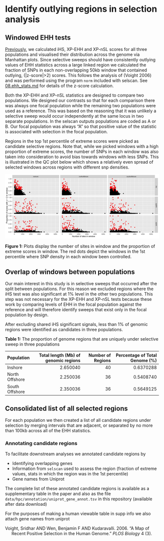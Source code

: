 Identify outlying regions in selection analysis
================

## Windowed EHH tests

[Previously](08.ehh_stats.md), we calculated iHS, XP-EHH and XP-nSL
scores for all three populations and visualised their distribution
across the genome via Manhattan plots. Since selective sweeps should
have consistently outlying values of EHH statistics across a large
linked region we calculated the fraction of SNPs in each non-overlapping
50kb window that contained outlying, (\|z-score\|&gt;2) scores. This
follows the analysis of (Voight 2006) and was performed using the
program `norm` included with selscan. See
[08.ehh\_stats.md](08.ehh_stats.md) for details of the z-score
calculation.

Both the XP-EHH and XP-nSL statistics are designed to compare two
populations. We designed our contrasts so that for each comparison there
was always one focal population while the remaining two populations were
used as a reference. This was based on the reasoning that it was
unlikely a selective sweep would occur independently at the same locus
in two separate populations. In the selscan outputs populations are
coded as A or B. Our focal population was always “A” so that positive
value of the statistic is associated with selection in the focal
population.

Regions in the top 1st percentile of extreme scores were picked as
candidate selective regions. Note that, while we picked windows with a
high proportion of extreme scores, the number of SNPs in each window was
also taken into consideration to avoid bias towards windows with less
SNPs. This is illustrated in the QC plot below which shows a relatively
even spread of selected windows across regions with different snp
densities.

<img src="10.identify_selective_genomic_windows_files/figure-gfm/unnamed-chunk-1-1.png" width="1152" />

**Figure 1:** Plots display the number of sites in window and the
proportion of extreme scores in window. The red dots depict the windows
in the 1st percentile where SNP density in each window been controlled.

## Overlap of windows between populations

Our main interest in this study is in selective sweeps that occurred
after the split between populations. For this reason we excluded regions
where the iHS test was also significant at 1% level in the other two
populations. This step was not necessary for the XP-EHH and XP-nSL tests
because these work by comparing levels of EHH in the focal population
against the reference and will therefore identify sweeps that exist only
in the focal population by design.

After excluding shared iHS significant signals, less than 1% of genomic
regions were identified as candidates in three populations.

**Table 1:** The proportion of genome regions that are uniquely under
selective sweep in three populations

| Population     | Total length (Mb) of genomic regions | Number of Regions | Percentage of Total Genome (%) |
|:---------------|-------------------------------------:|------------------:|-------------------------------:|
| Inshore        |                             2.650040 |                40 |                      0.6370288 |
| North Offshore |                             2.250036 |                36 |                      0.5408740 |
| South Offshore |                             2.350036 |                36 |                      0.5649125 |

## Consolidated list of all selected regions

For each population we then created a list of all candidate regions
under selection by merging intervals that are adjacent, or separated by
no more than 100kb across all of the EHH statistics.

### Annotating candidate regions

To facilitate downstream analyses we annotated candidate regions by

-   Identifying overlapping genes
-   Information from `selscan` used to assess the region (fraction of
    extreme values, stats in which the region was in the 1st percentile)
-   Gene names from Uniprot

The complete list of these annotated candidate regions is available as a
supplementary table in the paper and also as the file
`data/hpc/annotation/uniprot_gene_annot.tsv` in this repository
(available after data download)

For the purposes of making a human viewable table in supp info we also
attach gene names from uniprot

<div id="refs" class="references csl-bib-body hanging-indent">

<div id="ref-Voight2006" class="csl-entry">

Voight, Sridhar AND Wen, Benjamin F AND Kudaravalli. 2006. “A Map of
Recent Positive Selection in the Human Genome.” *PLOS Biology* 4 (3).

</div>

</div>
